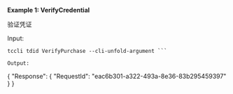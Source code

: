 **Example 1: VerifyCredential**

验证凭证

Input: 

```
tccli tdid VerifyPurchase --cli-unfold-argument ```

Output: 
```
{
    "Response": {
        "RequestId": "eac6b301-a322-493a-8e36-83b295459397"
    }
}
```


